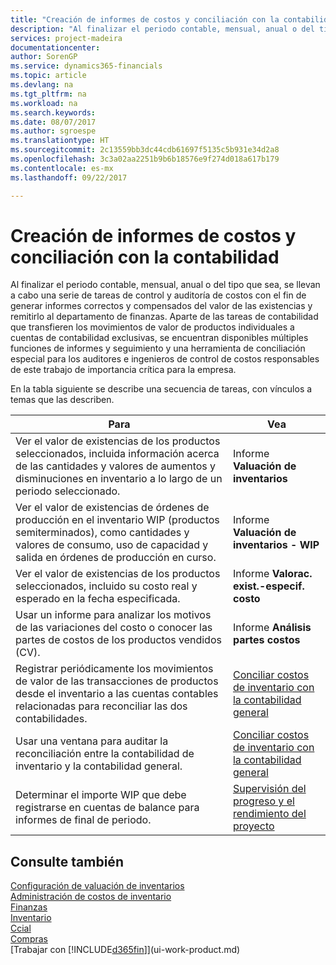 ```yaml
---
title: "Creación de informes de costos y conciliación con la contabilidad | Documentos de Microsoft"
description: "Al finalizar el periodo contable, mensual, anual o del tipo que sea, se llevan a cabo una serie de tareas de control y auditoría de costos con el fin de generar informes correctos y compensados del valor de las existencias y remitirlo al departamento de finanzas. Aparte de las tareas de contabilidad que transfieren los movimientos de valor de productos individuales a cuentas de contabilidad exclusivas, se encuentran disponibles múltiples funciones de informes y seguimiento y una herramienta de conciliación especial para los auditores e ingenieros de control de costos responsables de este trabajo de importancia crítica para la empresa."
services: project-madeira
documentationcenter: 
author: SorenGP
ms.service: dynamics365-financials
ms.topic: article
ms.devlang: na
ms.tgt_pltfrm: na
ms.workload: na
ms.search.keywords: 
ms.date: 08/07/2017
ms.author: sgroespe
ms.translationtype: HT
ms.sourcegitcommit: 2c13559bb3dc44cdb61697f5135c5b931e34d2a8
ms.openlocfilehash: 3c3a02aa2251b9b6b18576e9f274d018a617b179
ms.contentlocale: es-mx
ms.lasthandoff: 09/22/2017

---
```

# <a name="reporting-costs-and-reconciling-with-the-general-ledger"></a>Creación de informes de costos y conciliación con la contabilidad
Al finalizar el periodo contable, mensual, anual o del tipo que sea, se llevan a cabo una serie de tareas de control y auditoría de costos con el fin de generar informes correctos y compensados del valor de las existencias y remitirlo al departamento de finanzas. Aparte de las tareas de contabilidad que transfieren los movimientos de valor de productos individuales a cuentas de contabilidad exclusivas, se encuentran disponibles múltiples funciones de informes y seguimiento y una herramienta de conciliación especial para los auditores e ingenieros de control de costos responsables de este trabajo de importancia crítica para la empresa.  

 En la tabla siguiente se describe una secuencia de tareas, con vínculos a temas que las describen.   

|**Para**|**Vea**|  
|------------|-------------|  
|Ver el valor de existencias de los productos seleccionados, incluida información acerca de las cantidades y valores de aumentos y disminuciones en inventario a lo largo de un periodo seleccionado.|Informe **Valuación de inventarios**|  
|Ver el valor de existencias de órdenes de producción en el inventario WIP (productos semiterminados), como cantidades y valores de consumo, uso de capacidad y salida en órdenes de producción en curso.|Informe **Valuación de inventarios - WIP**|  
|Ver el valor de existencias de los productos seleccionados, incluido su costo real y esperado en la fecha especificada.|Informe **Valorac. exist.-especif. costo**|  
|Usar un informe para analizar los motivos de las variaciones del costo o conocer las partes de costos de los productos vendidos (CV).|Informe **Análisis partes costos**|  
|Registrar periódicamente los movimientos de valor de las transacciones de productos desde el inventario a las cuentas contables relacionadas para reconciliar las dos contabilidades.|[Conciliar costos de inventario con la contabilidad general](finance-how-to-post-inventory-costs-to-the-general-ledger.md)|  
|Usar una ventana para auditar la reconciliación entre la contabilidad de inventario y la contabilidad general.|[Conciliar costos de inventario con la contabilidad general](finance-how-to-post-inventory-costs-to-the-general-ledger.md)|  
|Determinar el importe WIP que debe registrarse en cuentas de balance para informes de final de periodo.|[Supervisión del progreso y el rendimiento del proyecto](projects-how-monitor-progress-performance.md)|

## <a name="see-also"></a>Consulte también  
[Configuración de valuación de inventarios](finance-set-up-inventory-valuation-and-costing.md)  
[Administración de costos de inventario](finance-manage-inventory-costs.md)  
[Finanzas](finance.md)  
[Inventario](inventory-manage-inventory.md)   
[Ccial](sales-manage-sales.md)   
[Compras](purchasing-manage-purchasing.md)  
[Trabajar con [!INCLUDE[d365fin](includes/d365fin_md.md)]](ui-work-product.md)

